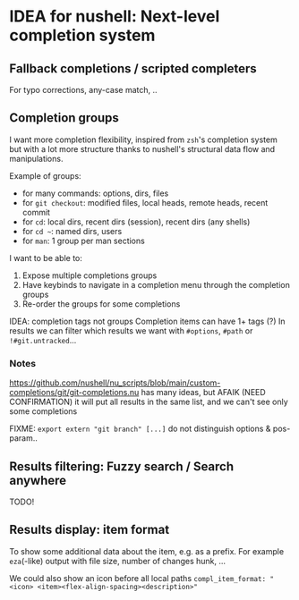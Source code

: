 # IDEA for nushell: Next-level completion system

## Fallback completions / scripted completers

For typo corrections, any-case match, ..


## Completion groups

I want more completion flexibility, inspired from `zsh`'s completion system but with a
lot more structure thanks to nushell's structural data flow and manipulations.

Example of groups:
- for many commands: options, dirs, files
- for `git checkout`: modified files, local heads, remote heads, recent commit
- for `cd`: local dirs, recent dirs (session), recent dirs (any shells)
- for `cd ~`: named dirs, users
- for `man`: 1 group per man sections

I want to be able to:
1. Expose multiple completions groups
2. Have keybinds to navigate in a completion menu through the completion groups
3. Re-order the groups for some completions

IDEA: completion tags not groups
Completion items can have 1+ tags (?)
In results we can filter which results we want with `#options`, `#path` or `!#git.untracked`...

### Notes

https://github.com/nushell/nu_scripts/blob/main/custom-completions/git/git-completions.nu has many
ideas, but AFAIK (NEED CONFIRMATION) it will put all results in the same list, and we can't see only
some completions

FIXME: `export extern "git branch" [...]` do not distinguish options & pos-param..


## Results filtering: Fuzzy search / Search anywhere

TODO!


## Results display: item format

To show some additional data about the item, e.g. as a prefix.
For example `eza`(-like) output with file size, number of changes hunk, ...

We could also show an icon before all local paths
`compl_item_format: "<icon> <item><flex-align-spacing><description>"`
